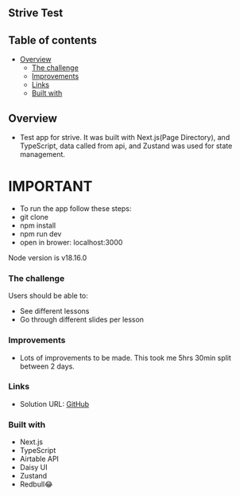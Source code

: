 ## Strive Test

## Table of contents

- [Overview](#overview)
  - [The challenge](#the-challenge)
  - [Improvements](#screenshots)
  - [Links](#links)
  - [Built with](#built-with)


## Overview

- Test app for strive. It was built with Next.js(Page Directory), and TypeScript, data called from api, and Zustand was used for state management.

# IMPORTANT

- To run the app follow these steps:
- git clone
- npm install
- npm run dev
- open in brower: localhost:3000

Node version is v18.16.0

### The challenge

Users should be able to:

- See different lessons
- Go through different slides per lesson

### Improvements
- Lots of improvements to be made. This took me 5hrs 30min split between 2 days.


### Links
<!--  -->
- Solution URL: [GitHub](https://github.com/mikenjuki/FluyoDemo)

### Built with

- Next.js
- TypeScript
- Airtable API
- Daisy UI
- Zustand
- Redbull😂
